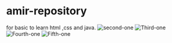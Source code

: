 # amir-repository
for basic to learn html ,css and java.
![second-one](https://user-images.githubusercontent.com/66180093/103553680-9d593c80-4ecf-11eb-8cda-57b06dbefcff.png)
![Third-one](https://user-images.githubusercontent.com/66180093/103553712-a944fe80-4ecf-11eb-8e30-59f196fa0afd.png)
![Fourth-one](https://user-images.githubusercontent.com/66180093/103553730-ad711c00-4ecf-11eb-8d3f-cf349ae06658.png)
![Fifth-one](https://user-images.githubusercontent.com/66180093/103553739-b104a300-4ecf-11eb-9fa4-b81c8958162f.png)

